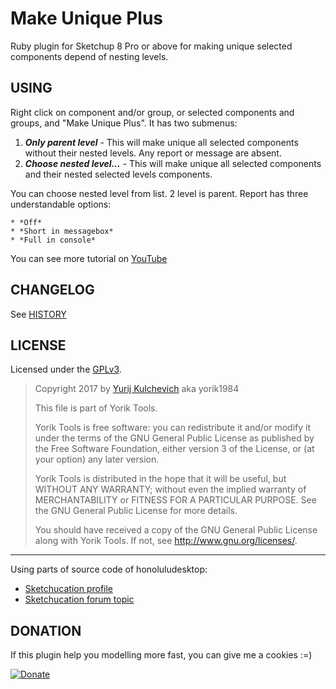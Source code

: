 Make Unique Plus
=========
Ruby plugin for Sketchup 8 Pro or above for making unique selected components depend of nesting levels.

USING
---------
Right click on component and/or group, or selected components and groups, and "Make Unique Plus". It has two submenus:

1. **_Only parent level_** - This will make unique all selected components without their nested levels. Any report or message are absent.
2. **_Choose nested level..._** - This will make unique all selected components and their nested selected levels components.

You can choose nested level from list. 2 level is parent. Report has three understandable options: 

    * *Off*
    * *Short in messagebox*
    * *Full in console*

You can see more tutorial on [YouTube](https://youtu.be/Ej6fQ37A84o)

CHANGELOG
---------

See [HISTORY](HISTORY.md)

LICENSE
-------

Licensed under the [GPLv3](https://www.gnu.org/licenses/gpl-3.0.txt).

> Copyright 2017 by  [Yurij Kulchevich](mailto:yorik1984@gmail.com) aka yorik1984
>
> This file is part of Yorik Tools.
>
> Yorik Tools is free software: you can redistribute it and/or modify
> it under the terms of the GNU General Public License as published by
> the Free Software Foundation, either version 3 of the License, or
> (at your option) any later version.
>
> Yorik Tools is distributed in the hope that it will be useful,
> but WITHOUT ANY WARRANTY; without even the implied warranty of
> MERCHANTABILITY or FITNESS FOR A PARTICULAR PURPOSE.  See the
> GNU General Public License for more details.
>
> You should have received a copy of the GNU General Public License
> along with Yorik Tools.  If not, see <http://www.gnu.org/licenses/>.
> 

---
Using parts of source code of honoluludesktop:
* [Sketchucation profile](http://sketchucation.com/forums/memberlist.php?mode=viewprofile&u=11169)
* [Sketchucation forum topic](http://sketchucation.com/forums/viewtopic.php?p=346107#p346107)

DONATION
--------
If this plugin help you modelling more fast, you can give me a cookies :=) 

[![Donate](https://img.shields.io/badge/Donate-PayPal-green.svg)](https://www.paypal.me/yorik1984/5)